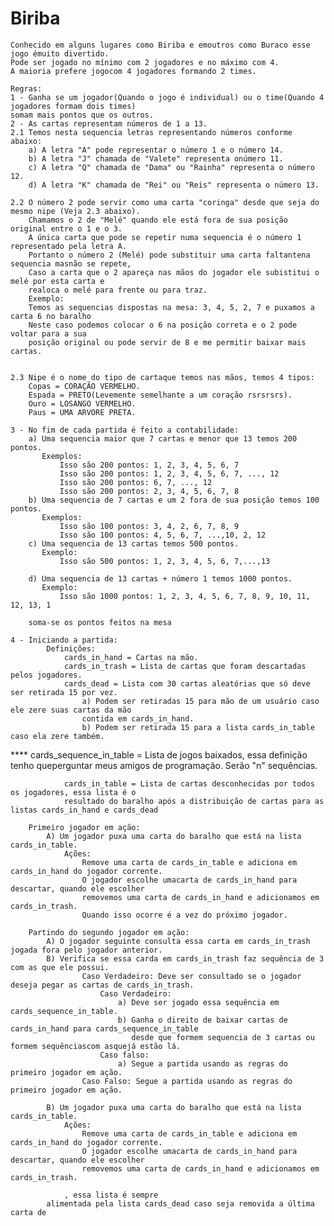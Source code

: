 # Biriba

    Conhecido em alguns lugares como Biriba e emoutros como Buraco esse jogo émuito divertido.
    Pode ser jogado no mínimo com 2 jogadores e no máximo com 4.
    A maioria prefere jogocom 4 jogadores formando 2 times.

    Regras: 
    1 - Ganha se um jogador(Quando o jogo é individual) ou o time(Quando 4 jogadores formam dois times)
    somam mais pontos que os outros.
    2 - As cartas representam números de 1 a 13.
    2.1 Temos nesta sequencia letras representando números conforme abaixo:
        a) A letra "A" pode representar o número 1 e o número 14.
        b) A letra "J" chamada de "Valete" representa onúmero 11.
        c) A letra "Q" chamada de "Dama" ou "Rainha" representa o número 12. 
        d) A letra "K" chamada de "Rei" ou "Reis" representa o número 13.

    2.2 O número 2 pode servir como uma carta "coringa" desde que seja do mesmo nipe (Veja 2.3 abaixo).
        Chamamos o 2 de "Melé" quando ele está fora de sua posição original entre o 1 e o 3.
        A única carta que pode se repetir numa sequencia é o número 1 representado pela letra A.
        Portanto o número 2 (Melé) pode substituir uma carta faltantena sequencia masnão se repete,
        Caso a carta que o 2 apareça nas mãos do jogador ele subistitui o melé por esta carta e 
        realoca o melé para frente ou para traz.
        Exemplo:
        Temos as sequencias dispostas na mesa: 3, 4, 5, 2, 7 e puxamos a carta 6 no baralho
        Neste caso podemos colocar o 6 na posição correta e o 2 pode voltar para a sua 
        posição original ou pode servir de 8 e me permitir baixar mais cartas.


    2.3 Nipe é o nome do tipo de cartaque temos nas mãos, temos 4 tipos:
        Copas = CORAÇÃO VERMELHO.
        Espada = PRETO(Levemente semelhante a um coração rsrsrsrs).
        Ouro = LOSANGO VERMELHO.
        Paus = UMA ARVORE PRETA.

    3 - No fim de cada partida é feito a contabilidade:    
        a) Uma sequencia maior que 7 cartas e menor que 13 temos 200 pontos.
           Exemplos:
               Isso são 200 pontos: 1, 2, 3, 4, 5, 6, 7
               Isso são 200 pontos: 1, 2, 3, 4, 5, 6, 7, ..., 12
               Isso são 200 pontos: 6, 7, ..., 12
               Isso são 200 pontos: 2, 3, 4, 5, 6, 7, 8
        b) Uma sequencia de 7 cartas e um 2 fora de sua posição temos 100 pontos.
           Exemplos:
               Isso são 100 pontos: 3, 4, 2, 6, 7, 8, 9
               Isso são 100 pontos: 4, 5, 6, 7, ...,10, 2, 12       
        c) Uma sequencia de 13 cartas temos 500 pontos.
           Exemplo:
               Isso são 500 pontos: 1, 2, 3, 4, 5, 6, 7,...,13
     
        d) Uma sequencia de 13 cartas + número 1 temos 1000 pontos.
           Exemplo:
               Isso são 1000 pontos: 1, 2, 3, 4, 5, 6, 7, 8, 9, 10, 11, 12, 13, 1
      
        soma-se os pontos feitos na mesa

    4 - Iniciando a partida:
            Definições:
                cards_in_hand = Cartas na mão.
                cards_in_trash = Lista de cartas que foram descartadas pelos jogadores.
                cards_dead = Lista com 30 cartas aleatórias que só deve ser retirada 15 por vez.
                    a) Podem ser retiradas 15 para mão de um usuário caso ele zere suas cartas da mão
                    contida em cards_in_hand.
                    b) Podem ser retirada 15 para a lista cards_in_table caso ela zere também.
****            cards_sequence_in_table = Lista de jogos baixados, essa definição tenho queperguntar meus 
                amigos de programação. Serão "n" sequências.   

                cards_in_table = Lista de cartas desconhecidas por todos os jogadores, essa lista é o
                resultado do baralho após a distribuição de cartas para as listas cards_in_hand e cards_dead

        Primeiro jogador em ação:
            A) Um jogador puxa uma carta do baralho que está na lista cards_in_table.
                Ações: 
                    Remove uma carta de cards_in_table e adiciona em cards_in_hand do jogador corrente.
                    O jogador escolhe umacarta de cards_in_hand para descartar, quando ele escolher 
                    removemos uma carta de cards_in_hand e adicionamos em cards_in_trash.
                    Quando isso ocorre é a vez do próximo jogador.

        Partindo do segundo jogador em ação:
            A) O jogador seguinte consulta essa carta em cards_in_trash jogada fora pelo jogador anterior.
            B) Verifica se essa carda em cards_in_trash faz sequência de 3 com as que ele possui.
                    Caso Verdadeiro: Deve ser consultado se o jogador deseja pegar as cartas de cards_in_trash.
                        Caso Verdadeiro: 
                            a) Deve ser jogado essa sequência em cards_sequence_in_table.
                            b) Ganha o direito de baixar cartas de cards_in_hand para cards_sequence_in_table
                               desde que formem sequencia de 3 cartas ou formem sequênciascom asquejá estão lá.
                        Caso falso:
                            a) Segue a partida usando as regras do primeiro jogador em ação.
                    Caso Falso: Segue a partida usando as regras do primeiro jogador em ação.           

            B) Um jogador puxa uma carta do baralho que está na lista cards_in_table.
                Ações: 
                    Remove uma carta de cards_in_table e adiciona em cards_in_hand do jogador corrente.
                    O jogador escolhe umacarta de cards_in_hand para descartar, quando ele escolher 
                    removemos uma carta de cards_in_hand e adicionamos em cards_in_trash.                    
                
                , essa lista é sempre
            alimentada pela lista cards_dead caso seja removida a última carta de 
